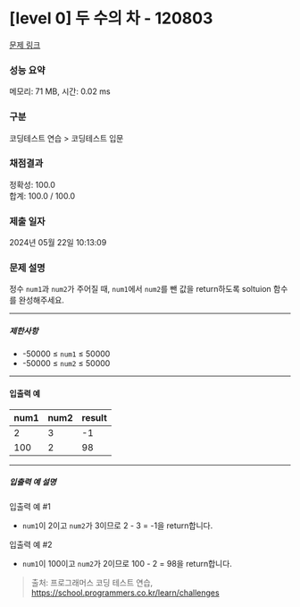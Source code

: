 # [level 0] 두 수의 차 - 120803 

[문제 링크](https://school.programmers.co.kr/learn/courses/30/lessons/120803?language=java) 

### 성능 요약

메모리: 71 MB, 시간: 0.02 ms

### 구분

코딩테스트 연습 > 코딩테스트 입문

### 채점결과

정확성: 100.0<br/>합계: 100.0 / 100.0

### 제출 일자

2024년 05월 22일 10:13:09

### 문제 설명

<p>정수 <code>num1</code>과 <code>num2</code>가 주어질 때, <code>num1</code>에서&nbsp;<code>num2</code>를 뺀 값을 return하도록 soltuion 함수를 완성해주세요.</p>

<hr>

<h5>제한사항</h5>

<ul>
<li>-50000 ≤ <code>num1</code> ≤ 50000</li>
<li>-50000 ≤ <code>num2</code> ≤ 50000</li>
</ul>

<hr>

<h4>입출력 예</h4>
<table class="table">
        <thead><tr>
<th>num1</th>
<th>num2</th>
<th>result</th>
</tr>
</thead>
        <tbody><tr>
<td>2</td>
<td>3</td>
<td>-1</td>
</tr>
<tr>
<td>100</td>
<td>2</td>
<td>98</td>
</tr>
</tbody>
      </table>
<hr>

<h5>입출력 예 설명</h5>

<p>입출력 예 #1</p>

<ul>
<li><code>num1</code>이 2이고 <code>num2</code>가 3이므로 2 - 3 = -1을 return합니다.</li>
</ul>

<p>입출력 예 #2</p>

<ul>
<li><code>num1</code>이 100이고 <code>num2</code>가 2이므로 100 - 2 = 98을 return합니다.</li>
</ul>


> 출처: 프로그래머스 코딩 테스트 연습, https://school.programmers.co.kr/learn/challenges